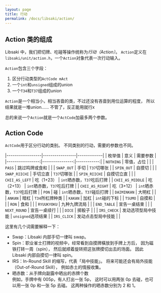 ```yaml
---
layout: page
title: 行动
permalink: /docs/libsaki/action/
---
```


## Action 类的组成

Libsaki 中，我们把切牌、吃碰等操作统称为*行动（Action）*。
`Action`定义在`libsaki/unit/action.h`，一个`Action`对象代表一次行动输入。

`Action`包含三个字段：
1. 区分行动类型的`ActCode mAct`
2. 一个`int`和`unsigned`组成的union
3. 一个`T34`和`T37`组成的union

`Action`是一个相当小，相当吝啬的类，不过还没有吝啬到用位运算的程度，
所以结果就是一堆union…… 不管了，反正能用就行x

总的来说一个`Action`就是一个`ActCode`加最多两个参数。

## Action Code

`ActCode`用于区分行动的类别。
不同类别的行动，需要的参数也不同。

|------------------|-----------------|-------------|
| 枚举值           | 意义            | 需要参数    |
|-----------------:|----------------:|------------:|
| `NOTHING`        | 零值，占位      |             |
| `PASS`           | 跳过鸣牌或食和  |             |
| `SWAP_OUT`       | 手切            | `T37`切哪张 |
| `SPIN_OUT`       | 自摸切          |             |
| `SWAP_RIICHI`    | 手切立直        | `T37`切哪张 | 
| `SPIN_RIICHI`    | 自摸切立直      |             |
| `CHII_AS_LEFT`   | 吃（1+23）      | `int`晒赤数，`T37`吃后打牌 |
| `CHII_AS_MIDDLE` | 吃（2+13）      | `int`晒赤数，`T37`吃后打牌 |
| `CHII_AS_RIGHT`  | 吃（3+12）      | `int`晒赤数，`T37`吃后打牌 |
| `PON`            | 碰              | `int`晒赤数，`T37`碰后打牌 |
| `DAIMINKAN`      | 大明杠          |  |
| `ANKAN`          | 暗杠            | `T34`所杠牌种类 |
| `KAKAN`          | 加杠            | `int`碰的下标 |
| `TSUMO`          | 自摸和          |  |
| `RON`            | 食和            |  |
| `RYUUKYOKU`      | 九种九牌流局    |  |
| `END_TABLE`      | 宣告一桌结束    |  |
| `NEXT_ROUND`     | 宣告一桌续行    |  |
| `DICE`           | 掷骰子   |  |
| `IRS_CHECK`      | 发动选项型局中技能   | `unsigned`选项结果 |
| `IRS_CLICK`      | 发动点击型局中技能   |  |

这里有几个词需要解释一下：

- Swap：Libsaki 内部手切一律叫 swap。
- Spin：职业雀士打牌的视频中，经常看到自摸牌橫放到手牌上方后，
        因为磁铁打转一周（spin），
        然后就顺着旋转把这张牌摸切出去的场面。
        因此 Libsaki 内部自摸切一律叫 spin。
- IRS：In-Round Skill 的缩写，代表「局中技能」。
       将来可能还会有局外技能（Out-of-Round Skill），
       例如赤土的情报收集。
- 晒赤数：从手牌向副露中晒出的赤牌个数  
  例如，手牌中有 005p，有人打出一张 5p，
  这时可以用两张 0p 去碰，也可以用一张 0p 和一张 5p 去碰。
  这两种操作的晒赤数分别为 2 和 1。

